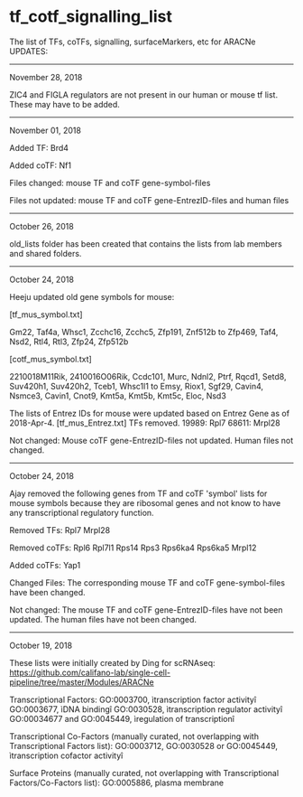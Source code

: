 # tf_cotf_signalling_list
The list of TFs, coTFs, signalling, surfaceMarkers, etc for ARACNe
UPDATES:

******************************
November 28, 2018

ZIC4 and FIGLA regulators are not present in our human or mouse tf list. These may have to be added.

******************************
November 01, 2018

Added TF: Brd4

Added coTF: Nf1

Files changed: 
mouse TF and coTF gene-symbol-files

Files not updated: 
mouse TF and coTF gene-EntrezID-files and human files


******************************
October 26, 2018

old_lists folder has been created that contains the lists from lab members and shared folders.


******************************
October 24, 2018

Heeju updated old gene symbols for mouse:

[tf_mus_symbol.txt]

Gm22, Taf4a, Whsc1, Zcchc16, Zcchc5, Zfp191, Znf512b   to   Zfp469, Taf4, Nsd2, Rtl4, Rtl3, Zfp24, Zfp512b


[cotf_mus_symbol.txt]

2210018M11Rik, 2410016O06Rik, Ccdc101, Murc, Ndnl2, Ptrf, Rqcd1, Setd8, Suv420h1, Suv420h2, Tceb1, Whsc1l1   to   Emsy, Riox1, Sgf29, Cavin4, Nsmce3, Cavin1, Cnot9, Kmt5a, Kmt5b, Kmt5c, Eloc, Nsd3


The lists of Entrez IDs for mouse were updated based on Entrez Gene as of 2018-Apr-4.
[tf_mus_Entrez.txt]
TFs removed.
19989: Rpl7
68611: Mrpl28

Not changed:
Mouse coTF gene-EntrezID-files not updated.
Human files not changed.
******************************
October 24, 2018

Ajay removed the following genes from TF and coTF 'symbol' lists for mouse symbols because they are ribosomal genes and not know to have any transcriptional regulatory function. 

Removed TFs:
Rpl7
Mrpl28

Removed coTFs:
Rpl6
Rpl7l1
Rps14
Rps3
Rps6ka4
Rps6ka5
Mrpl12

Added coTFs: Yap1

Changed Files:
The corresponding mouse TF and coTF gene-symbol-files have been changed. 

Not changed:
The mouse TF and coTF gene-EntrezID-files have not been updated.
The human files have not been changed.

******************************
October 19, 2018

These lists were initially created by Ding for scRNAseq:
https://github.com/califano-lab/single-cell-pipeline/tree/master/Modules/ARACNe

Transcriptional Factors:
GO:0003700, ìtranscription factor activityî
GO:0003677, ìDNA bindingî
GO:0030528, ìtranscription regulator activityî
GO:00034677 and GO:0045449, ìregulation of transcriptionî

Transcriptional Co-Factors (manually curated, not overlapping with Transcriptional Factors list):
GO:0003712, GO:0030528 or GO:0045449, ìtranscription cofactor activityî

Surface Proteins (manually curated, not overlapping with Transcriptional Factors/Co-Factors list):
GO:0005886, plasma membrane
